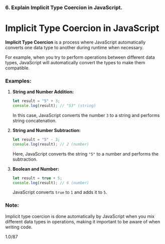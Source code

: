 ### 6. **Explain Implicit Type Coercion in JavaScript.**


# Implicit Type Coercion in JavaScript

**Implicit Type Coercion** is a process where JavaScript automatically converts one data type to another during runtime when necessary.

For example, when you try to perform operations between different data types, JavaScript will automatically convert the types to make them compatible.

### Examples:

1. **String and Number Addition:**
   ```javascript
   let result = "5" + 3; 
   console.log(result); // "53" (string)
   ```
   In this case, JavaScript converts the number `3` to a string and performs string concatenation.

2. **String and Number Subtraction:**
   ```javascript
   let result = "5" - 3; 
   console.log(result); // 2 (number)
   ```
   Here, JavaScript converts the string `"5"` to a number and performs the subtraction.

3. **Boolean and Number:**
   ```javascript
   let result = true + 5;
   console.log(result); // 6 (number)
   ```          
   JavaScript converts `true` to `1` and adds it to `5`.

### Note:
Implicit type coercion is done automatically by JavaScript when you mix different data types in operations, making it important to be aware of when writing code.

1.0/87

   
